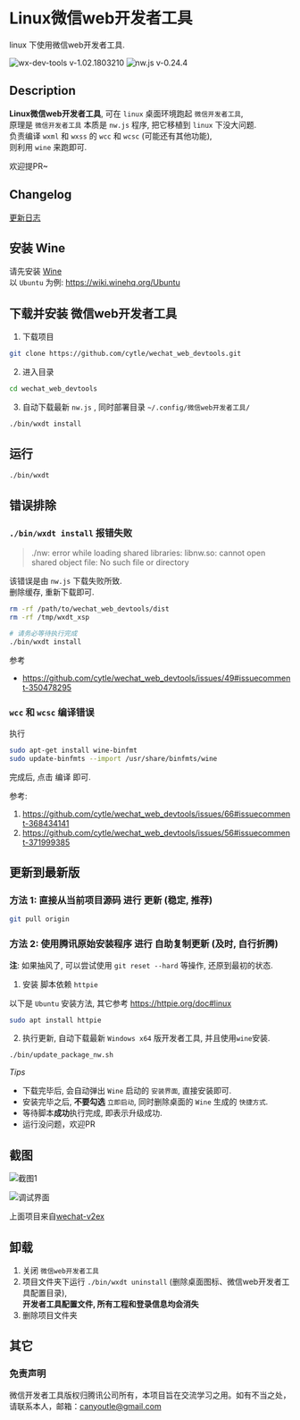 # Linux微信web开发者工具
linux 下使用微信web开发者工具.

![wx-dev-tools v-1.02.1803210](https://img.shields.io/badge/wx_dev_tools-1.02.1803210-green.svg)
![nw.js v-0.24.4](https://img.shields.io/badge/nw.js-v0.24.4-blue.svg)


## Description
**Linux微信web开发者工具**, 可在 `linux` 桌面环境跑起 `微信开发者工具`,  
原理是 `微信开发者工具` 本质是 `nw.js` 程序, 把它移植到 `linux` 下没大问题.  
负责编译 `wxml` 和 `wxss` 的 `wcc` 和 `wcsc` (可能还有其他功能),  
则利用 `wine` 来跑即可.

欢迎提PR~


## Changelog
[更新日志](CHANGELOG.md)


## 安装 Wine
请先安装 [Wine](https://wiki.winehq.org/Download)  
以 `Ubuntu` 为例: https://wiki.winehq.org/Ubuntu


## 下载并安装 微信web开发者工具
1. 下载项目
``` bash
git clone https://github.com/cytle/wechat_web_devtools.git
```

2. 进入目录
``` bash
cd wechat_web_devtools
```

3. 自动下载最新 `nw.js` , 同时部署目录 `~/.config/微信web开发者工具/`
``` bash
./bin/wxdt install
```


## 运行
``` bash
./bin/wxdt
```


## 错误排除
### `./bin/wxdt install` 报错失败
> ./nw: error while loading shared libraries: libnw.so: cannot open shared object file: No such file or directory

该错误是由 `nw.js` 下载失败所致.  
删除缓存, 重新下载即可.

``` bash
rm -rf /path/to/wechat_web_devtools/dist
rm -rf /tmp/wxdt_xsp
```

``` bash
# 请务必等待执行完成
./bin/wxdt install
```

参考
- https://github.com/cytle/wechat_web_devtools/issues/49#issuecomment-350478295


### `wcc` 和 `wcsc` 编译错误
执行
``` bash
sudo apt-get install wine-binfmt
sudo update-binfmts --import /usr/share/binfmts/wine
```

完成后, 点击 <kbd>编译</kbd> 即可.

参考:
1. https://github.com/cytle/wechat_web_devtools/issues/66#issuecomment-368434141
2. https://github.com/cytle/wechat_web_devtools/issues/56#issuecomment-371999385


## 更新到最新版
### 方法 1: 直接从当前项目源码 进行 更新 (稳定, 推荐)
``` bash
git pull origin
```

### 方法 2: 使用腾讯原始安装程序 进行 自助复制更新 (及时, 自行折腾)

**注**: 如果抽风了, 可以尝试使用 `git reset --hard` 等操作, 还原到最初的状态.

1. 安装 脚本依赖 `httpie`

以下是 `Ubuntu` 安装方法, 其它参考 https://httpie.org/doc#linux

``` bash
sudo apt install httpie
```

2. 执行更新, 自动下载最新 `Windows x64` 版开发者工具, 并且使用`wine`安装.  

``` bash
./bin/update_package_nw.sh
```

*Tips*

- 下载完毕后, 会自动弹出 `Wine` 启动的 `安装界面`, 直接安装即可.  
- 安装完毕之后, **不要勾选** `立即启动`, 同时删除桌面的 `Wine` 生成的 `快捷方式`.  
- 等待脚本**成功**执行完成, 即表示升级成功.
- 运行没问题，欢迎PR

## 截图
![截图1](https://github.com/cytle/wechat_web_devtools/raw/fb84550d2d9b9f40f7a80b896066e1933892eff9/images/截图1.png)

![调试界面](https://github.com/cytle/wechat_web_devtools/raw/fb84550d2d9b9f40f7a80b896066e1933892eff9/images/调试界面.png)

上面项目来自[wechat-v2ex](https://github.com/jectychen/wechat-v2ex)

## 卸载

1. 关闭 `微信web开发者工具`
2. 项目文件夹下运行 `./bin/wxdt uninstall` (删除桌面图标、微信web开发者工具配置目录),  
   **开发者工具配置文件, 所有工程和登录信息均会消失**
3. 删除项目文件夹

## 其它

### 免责声明
微信开发者工具版权归腾讯公司所有，本项目旨在交流学习之用。如有不当之处，请联系本人，邮箱：canyoutle@gmail.com
